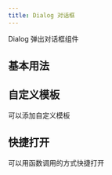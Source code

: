 ```yaml
---
title: Dialog 对话框
---
```


Dialog 弹出对话框组件

## 基本用法

<Example class="dialog-demo" :code="DialogBase" />

## 自定义模板

可以添加自定义模板

<Example class="dialog-demo" :code="DialogCustom" />

## 快捷打开

可以用函数调用的方式快捷打开

<Example class="dialog-demo" :code="DialogQuick" />


<script setup lang="ts">
import * as DialogBase from '~src/example/dialog/base.vue'
import * as DialogCustom from '~src/example/dialog/custom.vue'
import * as DialogQuick from '~src/example/dialog/quick.vue'
</script>

<style lang="stylus">
.dialog-demo
  .tu-button
    margin-right 10px

</style>
